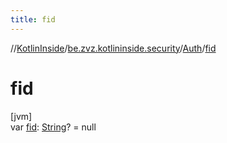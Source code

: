 ```yaml
---
title: fid
---
```

//[KotlinInside](../../../index.html)/[be.zvz.kotlininside.security](../index.html)/[Auth](index.html)/[fid](fid.html)



# fid



[jvm]\
var [fid](fid.html): [String](https://kotlinlang.org/api/latest/jvm/stdlib/kotlin/-string/index.html)? = null




